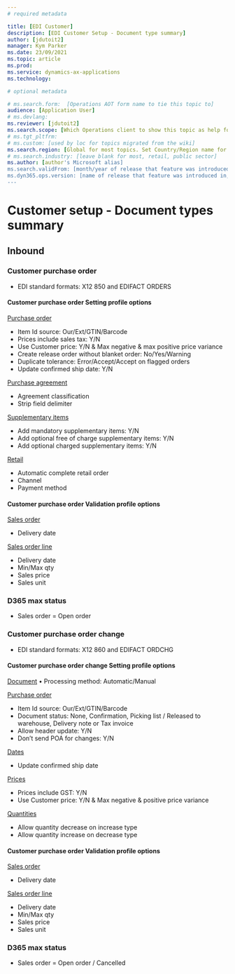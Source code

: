 ```yaml
---
# required metadata

title: [EDI Customer]
description: [EDI Customer Setup - Document type summary]
author: [jdutoit2]
manager: Kym Parker
ms.date: 23/09/2021
ms.topic: article
ms.prod: 
ms.service: dynamics-ax-applications
ms.technology: 

# optional metadata

# ms.search.form:  [Operations AOT form name to tie this topic to]
audience: [Application User]
# ms.devlang: 
ms.reviewer: [jdutoit2]
ms.search.scope: [Which Operations client to show this topic as help for, to be set by content strategist, see list here: https://microsoft.sharepoint.com/teams/DynDoc/_layouts/15/WopiFrame.aspx?sourcedoc={23419e1c-eb64-42e9-aa9b-79875b428718}&action=edit&wd=target%28Core%20Dynamics%20AX%20CP%20requirements%2Eone%7C4CC185C0%2DEFAA%2D42CD%2D94B9%2D8F2A45E7F61A%2FVersions%20list%20for%20docs%20topics%7CC14BE630%2D5151%2D49D6%2D8305%2D554B5084593C%2F%29]
# ms.tgt_pltfrm: 
# ms.custom: [used by loc for topics migrated from the wiki]
ms.search.region: [Global for most topics. Set Country/Region name for localizations]
# ms.search.industry: [leave blank for most, retail, public sector]
ms.author: [author's Microsoft alias]
ms.search.validFrom: [month/year of release that feature was introduced in, in format yyyy-mm-dd]
ms.dyn365.ops.version: [name of release that feature was introduced in, see list here: https://microsoft.sharepoint.com/teams/DynDoc/_layouts/15/WopiFrame.aspx?sourcedoc={23419e1c-eb64-42e9-aa9b-79875b428718}&action=edit&wd=target%28Core%20Dynamics%20AX%20CP%20requirements%2Eone%7C4CC185C0%2DEFAA%2D42CD%2D94B9%2D8F2A45E7F61A%2FVersions%20list%20for%20docs%20topics%7CC14BE630%2D5151%2D49D6%2D8305%2D554B5084593C%2F%29]
---
```


# Customer setup - Document types summary

## Inbound

### Customer purchase order
- EDI standard formats: X12 850 and EDIFACT ORDERS

#### Customer purchase order Setting profile options
<ins>Purchase order</ins>
-	Item Id source: Our/Ext/GTIN/Barcode
-	Prices include sales tax: Y/N
-	Use Customer price: Y/N & Max negative & max positive price variance
-	Create release order without blanket order: No/Yes/Warning
-	Duplicate tolerance: Error/Accept/Accept on flagged orders
-	Update confirmed ship date: Y/N

<ins>Purchase agreement</ins>
-	Agreement classification
-	Strip field delimiter

<ins>Supplementary items</ins>
-	Add mandatory supplementary items: Y/N
-	Add optional free of charge supplementary items: Y/N
-	Add optional charged supplementary items: Y/N

<ins>Retail</ins>
-	Automatic complete retail order
-	Channel
-	Payment method

#### Customer purchase order Validation profile options
<ins>Sales order</ins>
-	Delivery date

<ins>Sales order line</ins>
-	Delivery date
-	Min/Max qty
-	Sales price
-	Sales unit

### D365 max status
- Sales order = Open order

### Customer purchase order change
- EDI standard formats: X12 860 and EDIFACT ORDCHG

#### Customer purchase order change Setting profile options
<ins>Document</ins>
•	Processing method: Automatic/Manual
  
<ins>Purchase order</ins>
-	Item Id source: Our/Ext/GTIN/Barcode
-	Document status: None, Confirmation, Picking list / Released to warehouse, Delivery note or Tax invoice
-	Allow header update: Y/N
-	Don’t send POA for changes: Y/N
  
<ins>Dates</ins>
-	Update confirmed ship date
  
<ins>Prices</ins>
-	Prices include GST: Y/N
-	Use Customer price: Y/N & Max negative & positive price variance
  
<ins>Quantities</ins>
-	Allow quantity decrease on increase type
-	Allow quantity increase on decrease type

#### Customer purchase order Validation profile options
<ins>Sales order</ins>
-	Delivery date

<ins>Sales order line</ins>
-	Delivery date
-	Min/Max qty
-	Sales price
-	Sales unit

### D365 max status
- Sales order = Open order / Cancelled
